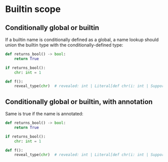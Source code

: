 # Builtin scope

## Conditionally global or builtin

If a builtin name is conditionally defined as a global, a name lookup should union the builtin type
with the conditionally-defined type:

```py
def returns_bool() -> bool:
    return True

if returns_bool():
    chr: int = 1

def f():
    reveal_type(chr)  # revealed: int | Literal[def chr(i: int | SupportsIndex, /) -> str]
```

## Conditionally global or builtin, with annotation

Same is true if the name is annotated:

```py
def returns_bool() -> bool:
    return True

if returns_bool():
    chr: int = 1

def f():
    reveal_type(chr)  # revealed: int | Literal[def chr(i: int | SupportsIndex, /) -> str]
```
